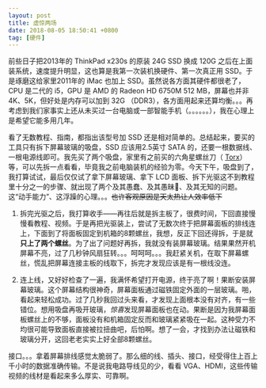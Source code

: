 ```yaml
---
layout: post
title: 虚惊两场
date: 2018-08-05 18:50:41 +0800
tag: [硬件]
---
```


前些日子把2013年的 ThinkPad x230s 的原装 24G SSD 换成 120G 之后在上面装系统，速度提升明显，这也算是我第一次装机换硬件、第一次真正用 SSD。于是琢磨这给家里2011年的 iMac 也加上 SSD。虽然说各方面其硬件都很老了，CPU 是二代的 i5，GPU 是 AMD 的 Radeon HD 6750M 512 MB，屏幕也并非 4K、5K，但好处是内存可以加到 32G （DDR3），各方面用起来还算均衡。。。再考虑到我们家事实上还从未买过一台电脑或一部智能手机（。。。。。。），我在心理上是希望它能多用几年。

看了无数教程、指南，都指出该型号加 SSD 还是相对简单的。总结起来，要买的工具只有拆下屏幕玻璃的吸盘，SSD 应该用2.5英寸 SATA 的，还要一根数据线、一根电源线即可。我先买了两个吸盘，家里有之前买的六角星螺丝刀（  [Torx](https://en.wikipedia.org/wiki/Torx)）等，可以先拆一点看看，毕竟我之前电脑装机的经验为零。今天下午，吸盘到了，我打算试试，最后仅仅试了拿下屏幕玻璃、拿下 LCD 面板、拆下光驱这不到教程里十分之一的步骤、就出现了两个及其愚蠢、及其愚昧、及其无知的问题。这“动手能力”、这浮躁的心理。。。~~也许客观原因是天太热让人效率低下~~

1. 拆完光驱之后，我打算收手——再往后就是拆主板了，很费时间，下回直接慢慢看教程、视频。于是再把光驱装上，尝试了无数次终于把屏幕面板的排线连上，下面到了将面板固定到机箱的8颗螺丝，我想，反正下回还得拆，于是就**只上了两个螺丝**。为了出了问题好再拆，我就没有装屏幕玻璃。结果果然开机屏幕不亮，过了几秒钟风扇狂转。。。呵呵呵。。。我赶紧关机，在取下屏幕螺丝，慌乱把屏幕连接主板的线取下，拆完才发现应该是有一根线没连。

2. 连上线，又好好检查了一遍，我满怀希望打开电源，终于亮了啊！果断安装屏幕玻璃。这个屏幕结构很神奇，屏幕面板通过磁铁固定外面的一层玻璃。啪，看起来轻松成功。过了几秒我回过头来看，才发现上面根本没有对齐，有一些错位。想用吸盘再吸开玻璃，*惊喜*发现屏幕面板也在动。果断是因为我屏幕面板螺丝上的不够，面板没有和机箱固定反而和玻璃紧紧吸在一起。这种受力不均很可能导致面板直接被拉扭曲吧，后怕啊。想了一会，才找到办法让磁铁和玻璃分开，这回老老实实上好全部8颗螺丝。

接口。。。拿着屏幕排线感觉太脆弱了。那么细的线、插头、接口，经受得住上百上千小时的数据准确传输。不是说我电路导线见的少，看看 VGA、HDMI，这些传输视频的线材是看起来多么厚实、可靠啊。